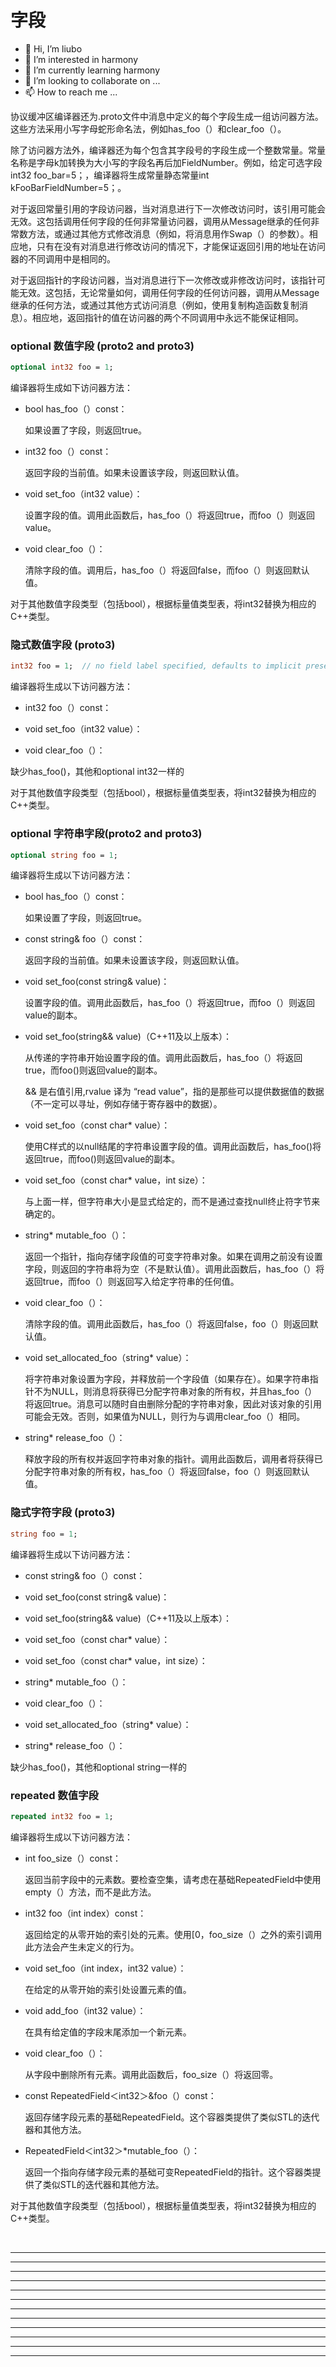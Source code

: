 # 字段

* 👋 Hi, I’m liubo
* 👀 I’m interested in harmony
* 🌱 I’m currently learning harmony
* 💞️ I’m looking to collaborate on ...
* 📫 How to reach me ...

协议缓冲区编译器还为.proto文件中消息中定义的每个字段生成一组访问器方法。这些方法采用小写字母蛇形命名法，例如has_foo（）和clear_foo（）。



除了访问器方法外，编译器还为每个包含其字段号的字段生成一个整数常量。常量名称是字母k加转换为大小写的字段名再后加FieldNumber。例如，给定可选字段int32 foo_bar=5；，编译器将生成常量静态常量int kFooBarFieldNumber=5；。



对于返回常量引用的字段访问器，当对消息进行下一次修改访问时，该引用可能会无效。这包括调用任何字段的任何非常量访问器，调用从Message继承的任何非常数方法，或通过其他方式修改消息（例如，将消息用作Swap（）的参数）。相应地，只有在没有对消息进行修改访问的情况下，才能保证返回引用的地址在访问器的不同调用中是相同的。



对于返回指针的字段访问器，当对消息进行下一次修改或非修改访问时，该指针可能无效。这包括，无论常量如何，调用任何字段的任何访问器，调用从Message继承的任何方法，或通过其他方式访问消息（例如，使用复制构造函数复制消息）。相应地，返回指针的值在访问器的两个不同调用中永远不能保证相同。



### optional 数值字段 (proto2 and proto3)

```protobuf
optional int32 foo = 1;
```

编译器将生成如下访问器方法：

- bool has_foo（）const：

  如果设置了字段，则返回true。

- int32 foo（）const：

  返回字段的当前值。如果未设置该字段，则返回默认值。

- void set_foo（int32 value）：

  设置字段的值。调用此函数后，has_foo（）将返回true，而foo（）则返回value。

- void clear_foo（）：

  清除字段的值。调用后，has_foo（）将返回false，而foo（）则返回默认值。



对于其他数值字段类型（包括bool），根据标量值类型表，将int32替换为相应的C++类型。



### 隐式数值字段 (proto3)

```protobuf
int32 foo = 1;  // no field label specified, defaults to implicit presence.
```

编译器将生成以下访问器方法：

- int32 foo（）const：

- void set_foo（int32 value）：

- void clear_foo（）：


缺少has_foo()，其他和optional int32一样的

对于其他数值字段类型（包括bool），根据标量值类型表，将int32替换为相应的C++类型。





### optional 字符串字段(proto2 and proto3)

```protobuf
optional string foo = 1;
```

编译器将生成以下访问器方法：

- bool has_foo（）const：

  如果设置了字段，则返回true。

- const string& foo（）const：

  返回字段的当前值。如果未设置该字段，则返回默认值。

- void set_foo(const string& value)：

  设置字段的值。调用此函数后，has_foo（）将返回true，而foo（）则返回value的副本。

- void set_foo(string&& value)（C++11及以上版本）：

  从传递的字符串开始设置字段的值。调用此函数后，has_foo（）将返回true，而foo()则返回value的副本。

  && 是右值引用,rvalue 译为 “read value”，指的是那些可以提供数据值的数据（不一定可以寻址，例如存储于寄存器中的数据）。

- void set_foo（const char* value）：

  使用C样式的以null结尾的字符串设置字段的值。调用此函数后，has_foo()将返回true，而foo()则返回value的副本。

- void set_foo（const char* value，int size）：

  与上面一样，但字符串大小是显式给定的，而不是通过查找null终止符字节来确定的。

- string* mutable_foo（）：

  返回一个指针，指向存储字段值的可变字符串对象。如果在调用之前没有设置字段，则返回的字符串将为空（不是默认值）。调用此函数后，has_foo（）将返回true，而foo（）则返回写入给定字符串的任何值。

- void clear_foo（）：

  清除字段的值。调用此函数后，has_foo（）将返回false，foo（）则返回默认值。

- void set_allocated_foo（string* value）：

  将字符串对象设置为字段，并释放前一个字段值（如果存在）。如果字符串指针不为NULL，则消息将获得已分配字符串对象的所有权，并且has_foo（）将返回true。消息可以随时自由删除分配的字符串对象，因此对该对象的引用可能会无效。否则，如果值为NULL，则行为与调用clear_foo（）相同。

- string* release_foo（）：

  释放字段的所有权并返回字符串对象的指针。调用此函数后，调用者将获得已分配字符串对象的所有权，has_foo（）将返回false，foo（）则返回默认值。





### 隐式字符字段 (proto3)

```protobuf
string foo = 1;
```

编译器将生成以下访问器方法：

- const string& foo（）const：

- void set_foo(const string& value)：

- void set_foo(string&& value)（C++11及以上版本）：

- void set_foo（const char* value）：

- void set_foo（const char* value，int size）：

- string* mutable_foo（）：

- void clear_foo（）：

- void set_allocated_foo（string* value）：

- string* release_foo（）：

缺少has_foo()，其他和optional string一样的









### repeated 数值字段

```protobuf
repeated int32 foo = 1;
```

编译器将生成以下访问器方法：

- int foo_size（）const：

  返回当前字段中的元素数。要检查空集，请考虑在基础RepeatedField中使用empty（）方法，而不是此方法。

- int32 foo（int index）const：

  返回给定的从零开始的索引处的元素。使用[0，foo_size（）之外的索引调用此方法会产生未定义的行为。

- void set_foo（int index，int32 value）：

  在给定的从零开始的索引处设置元素的值。

- void add_foo（int32 value）：

  在具有给定值的字段末尾添加一个新元素。

- void clear_foo（）：

  从字段中删除所有元素。调用此函数后，foo_size（）将返回零。

- const RepeatedField＜int32＞&foo（）const：

  返回存储字段元素的基础RepeatedField。这个容器类提供了类似STL的迭代器和其他方法。

- RepeatedField＜int32＞*mutable_foo（）：

  返回一个指向存储字段元素的基础可变RepeatedField的指针。这个容器类提供了类似STL的迭代器和其他方法。



对于其他数值字段类型（包括bool），根据标量值类型表，将int32替换为相应的C++类型。





































​    






---

---

---

---

---

---

---

---

---

---

---

---